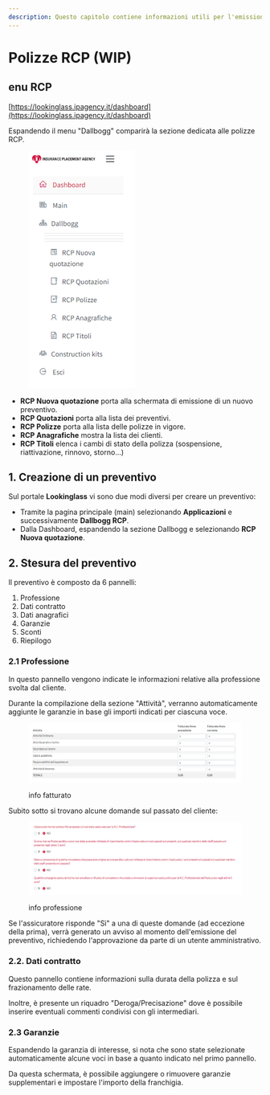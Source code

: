 ```yaml
---
description: Questo capitolo contiene informazioni utili per l'emissione dei preventivi RCP
---
```


# Polizze RCP (WIP)

## enu RCP

[https://lookinglass.ipagency.it/dashboard](https://lookinglass.ipagency.it/dashboard)

Espandendo il menu "Dallbogg" comparirà la sezione dedicata alle polizze RCP.

<div align="left">

<figure><img src=".gitbook/assets/image (62).png" alt=""><figcaption></figcaption></figure>

</div>

* **RCP Nuova quotazione** porta alla schermata di emissione di un nuovo preventivo.
* **RCP Quotazioni** porta alla lista dei preventivi.
* **RCP Polizze** porta alla lista delle polizze in vigore.
* **RCP Anagrafiche** mostra la lista dei clienti.
* **RCP Titoli** elenca i cambi di stato della polizza (sospensione, riattivazione, rinnovo, storno...)

## 1. Creazione di un preventivo

Sul portale **Lookinglass** vi sono due modi diversi per creare un preventivo:

* Tramite la pagina principale (main) selezionando **Applicazioni** e successivamente **Dallbogg RCP**.
* Dalla Dashboard, espandendo la sezione Dallbogg e selezionando **RCP Nuova quotazione**.

## 2. Stesura del preventivo

Il preventivo è composto da 6 pannelli:

1. Professione
2. Dati contratto
3. Dati anagrafici
4. Garanzie
5. Sconti
6. Riepilogo

### 2.1 Professione

In questo pannello vengono indicate le informazioni relative alla professione svolta dal cliente.

Durante la compilazione della sezione "Attività", verranno automaticamente aggiunte le garanzie in base gli importi indicati per ciascuna voce.

<figure><img src=".gitbook/assets/image (63).png" alt=""><figcaption><p>info fatturato</p></figcaption></figure>

Subito sotto si trovano alcune domande sul passato del cliente:

<figure><img src=".gitbook/assets/image (64).png" alt=""><figcaption><p>info professione</p></figcaption></figure>

Se l'assicuratore risponde "Sì" a una di queste domande (ad eccezione della prima), verrà generato un avviso al momento dell'emissione del preventivo, richiedendo l'approvazione da parte di un utente amministrativo.

### 2.2. Dati contratto

Questo pannello contiene informazioni sulla durata della polizza e sul frazionamento delle rate.

Inoltre, è presente un riquadro "Deroga/Precisazione" dove è possibile inserire eventuali commenti condivisi con gli intermediari.

### 2.3 Garanzie

Espandendo la garanzia di interesse, si nota che sono state selezionate automaticamente alcune voci in base a quanto indicato nel primo pannello.&#x20;

Da questa schermata, è possibile aggiungere o rimuovere garanzie supplementari e impostare l'importo della franchigia.

